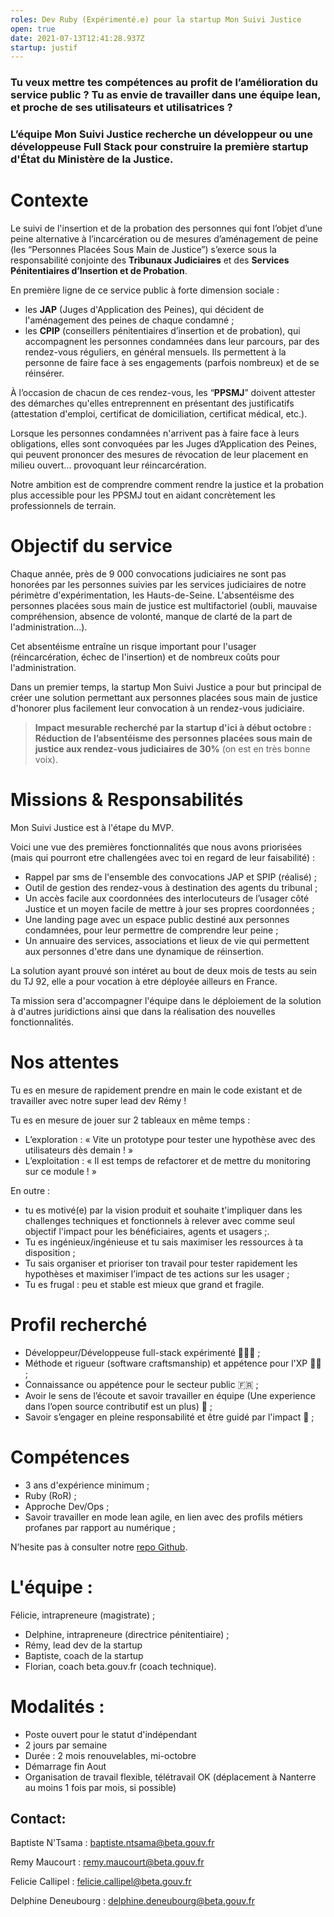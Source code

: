 ```yaml
---
roles: Dev Ruby (Expérimenté.e) pour la startup Mon Suivi Justice
open: true
date: 2021-07-13T12:41:28.937Z
startup: justif
---
```

### Tu veux mettre tes compétences au profit de l’amélioration du service public ? Tu as envie de travailler dans une équipe lean, et proche de ses utilisateurs et utilisatrices ?

### L’équipe Mon Suivi Justice recherche un développeur ou une développeuse Full Stack pour construire la première startup d'État du Ministère de la Justice.

#  Contexte

Le suivi de l'insertion et de la probation des personnes qui font l’objet d’une peine alternative à l’incarcération ou de mesures d’aménagement de peine (les “Personnes Placées Sous Main de Justice”) s’exerce sous la responsabilité conjointe des **Tribunaux Judiciaires** et des **Services Pénitentiaires d’Insertion et de Probation**. 

En première ligne de ce service public à forte dimension sociale : 

* les **JAP** (Juges d'Application des Peines), qui décident de l'aménagement des peines de chaque condamné ;
* les **CPIP** (conseillers pénitentiaires d’insertion et de probation), qui accompagnent les personnes condamnées dans leur parcours, par des rendez-vous réguliers, en général mensuels. Ils permettent à la personne de faire face à ses engagements (parfois nombreux) et de se réinsérer.

À l’occasion de chacun de ces rendez-vous, les “**PPSMJ**” doivent attester des démarches qu'elles entreprennent en présentant des justificatifs (attestation d'emploi, certificat de domiciliation, certificat médical, etc.).

Lorsque les personnes condamnées n'arrivent pas à faire face à leurs obligations, elles sont convoquées par les Juges d’Application des Peines, qui peuvent prononcer des mesures de révocation de leur placement en milieu ouvert... provoquant leur réincarcération.

Notre ambition est de comprendre comment rendre la justice et la probation plus accessible pour les PPSMJ tout en aidant concrètement les professionnels de terrain.

#  Objectif du service

Chaque année, près de 9 000 convocations judiciaires ne sont pas honorées par les personnes suivies par les services judiciaires de notre périmètre d'expérimentation, les Hauts-de-Seine. L'absentéisme des personnes placées sous main de justice est multifactoriel (oubli, mauvaise compréhension, absence de volonté, manque de clarté de la part de l'administration...).

Cet absentéisme entraîne un risque important pour l'usager (réincarcération, échec de l'insertion) et de nombreux coûts pour l'administration.

Dans un premier temps, la startup Mon Suivi Justice a pour but principal de créer une solution permettant aux personnes placées sous main de justice d'honorer plus facilement leur convocation à un rendez-vous judiciaire.

> **Impact mesurable recherché par la startup d'ici à début octobre : Réduction de l’absentéisme des personnes placées sous main de justice aux rendez-vous judiciaires de 30%** (on est en très bonne voix). 

#  Missions & Responsabilités

Mon Suivi Justice est à l'étape du MVP.

Voici une vue des premières fonctionnalités que nous avons priorisées (mais qui pourront etre challengées avec toi en regard de leur faisabilité) :

* Rappel par sms de l'ensemble des convocations JAP et SPIP (réalisé) ;
* Outil de gestion des rendez-vous à destination des agents du tribunal ;
* Un accès facile aux coordonnées des interlocuteurs de l’usager côté Justice et un moyen facile de mettre à jour ses propres coordonnées ;
* Une landing page avec un espace public destiné aux personnes condamnées, pour leur permettre de comprendre leur peine ;
* Un annuaire des services, associations et lieux de vie qui permettent aux personnes d'etre dans une dynamique de réinsertion.

La solution ayant prouvé son intéret au bout de deux mois de tests au sein du TJ 92, elle a pour vocation à etre déployée ailleurs en France.

Ta mission sera d'accompagner l'équipe dans le déploiement de la solution à d'autres juridictions ainsi que dans la réalisation des nouvelles fonctionnalités.

#  Nos attentes

Tu es en mesure de rapidement prendre en main le code existant et de travailler avec notre super lead dev Rémy !

Tu es en mesure de jouer sur 2 tableaux en même temps :

* L’exploration : « Vite un prototype pour tester une hypothèse avec des utilisateurs dès demain ! »
* L’exploitation : « Il est temps de refactorer et de mettre du monitoring sur ce module ! »

En outre :

* tu es motivé(e) par la vision produit et souhaite t'impliquer dans les challenges techniques et fonctionnels à relever avec comme seul objectif l'impact pour les bénéficiaires, agents et usagers ;.
* Tu es ingénieux/ingénieuse et tu sais maximiser les ressources à ta disposition ;
* Tu sais organiser et prioriser ton travail pour tester rapidement les hypothèses et maximiser l’impact de tes actions sur les usager ;
* Tu es frugal : peu et stable est mieux que grand et fragile.

#  Profil recherché

* Développeur/Développeuse full-stack expérimenté 💪👩‍💻 ;
* Méthode et rigueur (software craftsmanship) et appétence pour l'XP 🙏🏽 ;
* Connaissance ou appétence pour le secteur public 🇫🇷 ;
* Avoir le sens de l’écoute et savoir travailler en équipe (Une experience dans l’open source contributif est un plus) 🙂 ;
* Savoir s’engager en pleine responsabilité et être guidé par l'impact 🚀 ;

#   Compétences

* 3 ans d'expérience minimum ;
* Ruby (RoR) ;
* Approche Dev/Ops ;
* Savoir travailler en mode lean agile, en lien avec des profils métiers profanes par rapport au numérique ;

N’hesite pas à consulter notre [repo Github](https://github.com/betagouv/mon-suivi-justice).

#  L'équipe :

Félicie, intrapreneure (magistrate) ;

* Delphine, intrapreneure (directrice pénitentiaire) ;
* Rémy, lead dev de la startup
* Baptiste, coach de la startup
* Florian, coach beta.gouv.fr (coach technique).

#  Modalités :

* Poste ouvert pour le statut d'indépendant
* 2 jours par semaine
* Durée : 2 mois renouvelables, mi-octobre
* Démarrage fin Aout
* Organisation de travail flexible, télétravail OK (déplacement à Nanterre au moins 1 fois par mois, si possible)

##  Contact:

Baptiste N'Tsama : [baptiste.ntsama@beta.gouv.fr](mailto:baptiste.ntsama@beta.gouv.fr)

Remy Maucourt : [remy.maucourt@beta.gouv.fr](remy.maucourt@beta.gouv.fr) 

Felicie Callipel : [felicie.callipel@beta.gouv.fr](mailto:felicie.callipel@beta.gouv.fr)

Delphine Deneubourg : [delphine.deneubourg@beta.gouv.fr](mailto:delphine.deneubourg@beta.gouv.fr)
